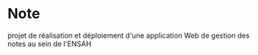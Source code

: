 # Note
projet de réalisation et déploiement d'une application Web de gestion des notes au  sein de l'ENSAH
